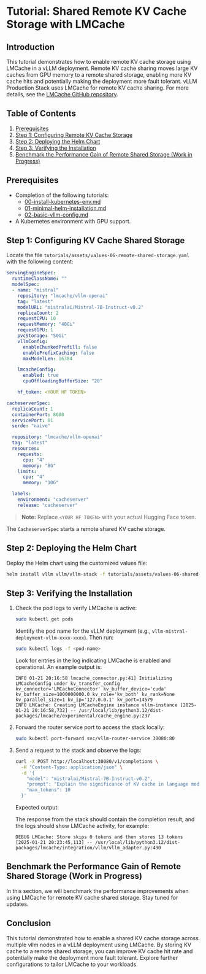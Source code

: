 # Tutorial: Shared Remote KV Cache Storage with LMCache

## Introduction

This tutorial demonstrates how to enable remote KV cache storage using LMCache in a vLLM deployment. Remote KV cache sharing moves large KV caches from GPU memory to a remote shared storage, enabling more KV cache hits and potentially making the deployment more fault tolerant.
vLLM Production Stack uses LMCache for remote KV cache sharing. For more details, see the [LMCache GitHub repository](https://github.com/LMCache/LMCache).

## Table of Contents

1. [Prerequisites](#prerequisites)
2. [Step 1: Configuring Remote KV Cache Storage](#step-1-configuring-kv-cache-shared-storage)
3. [Step 2: Deploying the Helm Chart](#step-2-deploying-the-helm-chart)
4. [Step 3: Verifying the Installation](#step-3-verifying-the-installation)
5. [Benchmark the Performance Gain of Remote Shared Storage (Work in Progress)](#benchmark-the-performance-gain-of-remote-shared-storage-work-in-progress)

## Prerequisites

- Completion of the following tutorials:
  - [00-install-kubernetes-env.md](00-install-kubernetes-env.md)
  - [01-minimal-helm-installation.md](01-minimal-helm-installation.md)
  - [02-basic-vllm-config.md](02-basic-vllm-config.md)
- A Kubernetes environment with GPU support.

## Step 1: Configuring KV Cache Shared Storage

Locate the file `tutorials/assets/values-06-remote-shared-storage.yaml` with the following content:

```yaml
servingEngineSpec:
  runtimeClassName: ""
  modelSpec:
  - name: "mistral"
    repository: "lmcache/vllm-openai"
    tag: "latest"
    modelURL: "mistralai/Mistral-7B-Instruct-v0.2"
    replicaCount: 2
    requestCPU: 10
    requestMemory: "40Gi"
    requestGPU: 1
    pvcStorage: "50Gi"
    vllmConfig:
      enableChunkedPrefill: false
      enablePrefixCaching: false
      maxModelLen: 16384

    lmcacheConfig:
      enabled: true
      cpuOffloadingBufferSize: "20"

    hf_token: <YOUR HF TOKEN>

cacheserverSpec:
  replicaCount: 1
  containerPort: 8080
  servicePort: 81
  serde: "naive"

  repository: "lmcache/vllm-openai"
  tag: "latest"
  resources:
    requests:
      cpu: "4"
      memory: "8G"
    limits:
      cpu: "4"
      memory: "10G"

  labels:
    environment: "cacheserver"
    release: "cacheserver"

```

> **Note:** Replace `<YOUR HF TOKEN>` with your actual Hugging Face token.

The `CacheserverSpec` starts a remote shared KV cache storage.

## Step 2: Deploying the Helm Chart

Deploy the Helm chart using the customized values file:

```bash
helm install vllm vllm/vllm-stack -f tutorials/assets/values-06-shared-storage.yaml
```

## Step 3: Verifying the Installation

1. Check the pod logs to verify LMCache is active:

   ```bash
   sudo kubectl get pods
   ```

   Identify the pod name for the vLLM deployment (e.g., `vllm-mistral-deployment-vllm-xxxx-xxxx`). Then run:

   ```bash
   sudo kubectl logs -f <pod-name>
   ```

   Look for entries in the log indicating LMCache is enabled and operational. An example output is:

   ```plaintext
   INFO 01-21 20:16:58 lmcache_connector.py:41] Initializing LMCacheConfig under kv_transfer_config kv_connector='LMCacheConnector' kv_buffer_device='cuda' kv_buffer_size=1000000000.0 kv_role='kv_both' kv_rank=None kv_parallel_size=1 kv_ip='127.0.0.1' kv_port=14579
   INFO LMCache: Creating LMCacheEngine instance vllm-instance [2025-01-21 20:16:58,732] -- /usr/local/lib/python3.12/dist-packages/lmcache/experimental/cache_engine.py:237
   ```

2. Forward the router service port to access the stack locally:

   ```bash
   sudo kubectl port-forward svc/vllm-router-service 30080:80
   ```

3. Send a request to the stack and observe the logs:

   ```bash
   curl -X POST http://localhost:30080/v1/completions \
     -H "Content-Type: application/json" \
     -d '{
       "model": "mistralai/Mistral-7B-Instruct-v0.2",
       "prompt": "Explain the significance of KV cache in language models.",
       "max_tokens": 10
     }'
   ```

   Expected output:

   The response from the stack should contain the completion result, and the logs should show LMCache activity, for example:

   ```plaintext
   DEBUG LMCache: Store skips 0 tokens and then stores 13 tokens [2025-01-21 20:23:45,113] -- /usr/local/lib/python3.12/dist-packages/lmcache/integration/vllm/vllm_adapter.py:490
   ```

## Benchmark the Performance Gain of Remote Shared Storage (Work in Progress)

In this section, we will benchmark the performance improvements when using LMCache for remote KV cache shared storage. Stay tuned for updates.

## Conclusion

This tutorial demonstrated how to enable a shared KV cache storage across multiple vllm nodes in a vLLM deployment using LMCache. By storing KV cache to a remote shared storage, you can improve KV cache hit rate and potentially make the deployment more fault tolerant. Explore further configurations to tailor LMCache to your workloads.
